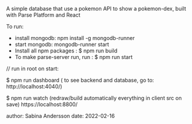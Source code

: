 A simple database that use a pokemon API to show a pokemon-dex, built with Parse Platform and React

To run:
- install mongodb: npm install -g mongodb-runner
- start mongodb: mongodb-runner start 
- Install all npm packages : $ npm run build 
- To make parse-server run, run : $ npm run start


// run in root
on start: 

$ npm run dashboard 
( to see backend and database, go to: http://localhost:4040/)

$ npm run watch
(redraw/build automatically everything in client src on save)
https://localhost:8800/




author: Sabina Andersson
date: 2022-02-16
